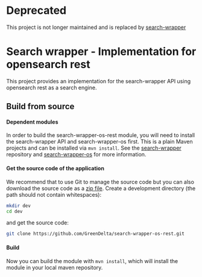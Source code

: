 # Deprecated
This project is not longer maintained and is replaced by [search-wrapper](https://github.com/GreenDelta/search-wrapper)

# Search wrapper - Implementation for opensearch rest
This project provides an implementation for the search-wrapper API using opensearch rest as a search engine.

## Build from source

#### Dependent modules
In order to build the search-wrapper-os-rest module, you will need to install the search-wrapper API and search-wrapper-os first.
This is a plain Maven projects and can be installed via `mvn install`. See the
[search-wrapper](https://github.com/GreenDelta/search-wrapper) repository and [search-wrapper-os](https://github.com/GreenDelta/search-wrapper-os) for more
information.

#### Get the source code of the application
We recommend that to use Git to manage the source code but you can also download
the source code as a [zip file](https://github.com/GreenDelta/search-wrapper-os-rest/archive/main.zip).
Create a development directory (the path should not contain whitespaces):

```bash
mkdir dev
cd dev
```

and get the source code:

```bash
git clone https://github.com/GreenDelta/search-wrapper-os-rest.git
```

#### Build
Now you can build the module with `mvn install`, which will install the module in your local maven repository.
